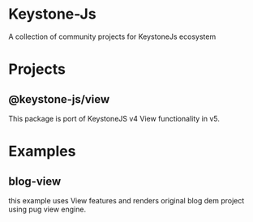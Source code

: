 # Keystone-Js

A collection of community projects for KeystoneJs ecosystem


# Projects

## @keystone-js/view
This package is port of KeystoneJS v4 View functionality in v5.


# Examples

## blog-view

this example uses View features and renders original blog dem project using pug view engine.

